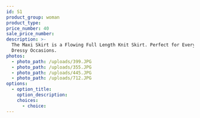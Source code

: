 ```yaml
---
id: S1
product_group: woman
product_type:
price_number: 40
sale_price_number:
description: >-
  The Maxi Skirt is a Flowing Full Length Knit Skirt. Perfect for Everyday and
  Dressy Occasions.
photos:
  - photo_path: /uploads/399.JPG
  - photo_path: /uploads/355.JPG
  - photo_path: /uploads/445.JPG
  - photo_path: /uploads/712.JPG
options:
  - option_title:
    option_description:
    choices:
      - choice:
---
```

